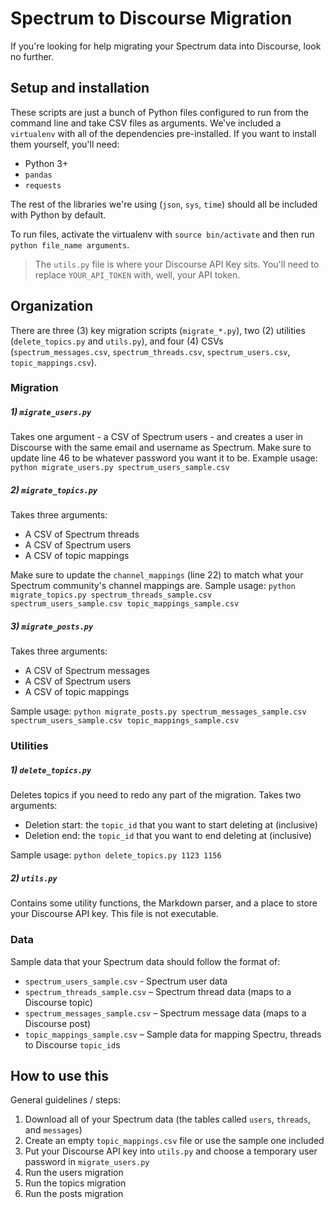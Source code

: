 # Spectrum to Discourse Migration

If you're looking for help migrating your Spectrum data into Discourse, look no further.

## Setup and installation

These scripts are just a bunch of Python files configured to run from the command line and take CSV files as arguments. We've included a `virtualenv` with all of the dependencies pre-installed. If you want to install them yourself, you'll need:

- Python 3+
- `pandas`
- `requests`

The rest of the libraries we're using (`json`, `sys`, `time`) should all be included with Python by default. 

To run files, activate the virtualenv with `source bin/activate` and then run `python file_name arguments`.

> The `utils.py` file is where your Discourse API Key sits. You'll need to replace `YOUR_API_TOKEN` with, well, your API token.

## Organization

There are three (3) key migration scripts (`migrate_*.py`), two (2) utilities (`delete_topics.py` and `utils.py`), and four (4) CSVs (`spectrum_messages.csv`, `spectrum_threads.csv`, `spectrum_users.csv`, `topic_mappings.csv`). 

### Migration

##### 1) `migrate_users.py`

Takes one argument - a CSV of Spectrum users - and creates a user in Discourse with the same email and username as Spectrum. Make sure to update line 46 to be whatever password you want it to be. Example usage: `python migrate_users.py spectrum_users_sample.csv`

##### 2) `migrate_topics.py`

Takes three arguments:

- A CSV of Spectrum threads
- A CSV of Spectrum users
- A CSV of topic mappings

Make sure to update the `channel_mappings` (line 22) to match what your Spectrum community's channel mappings are. Sample usage: `python migrate_topics.py spectrum_threads_sample.csv spectrum_users_sample.csv topic_mappings_sample.csv`

##### 3) `migrate_posts.py`

Takes three arguments:

- A CSV of Spectrum messages
- A CSV of Spectrum users
- A CSV of topic mappings

Sample usage: `python migrate_posts.py spectrum_messages_sample.csv spectrum_users_sample.csv topic_mappings_sample.csv`

### Utilities

##### 1) `delete_topics.py`

Deletes topics if you need to redo any part of the migration. Takes two arguments:

- Deletion start: the `topic_id` that you want to start deleting at (inclusive)
- Deletion end: the `topic_id` that you want to end deleting at (inclusive)

Sample usage: `python delete_topics.py 1123 1156`

##### 2) `utils.py`

Contains some utility functions, the Markdown parser, and a place to store your Discourse API key. This file is not executable.

### Data

Sample data that your Spectrum data should follow the format of:

- `spectrum_users_sample.csv` - Spectrum user data
- `spectrum_threads_sample.csv` – Spectrum thread data (maps to a Discourse topic)
- `spectrum_messages_sample.csv` – Spectrum message data (maps to a Discourse post)
- `topic_mappings_sample.csv` – Sample data for mapping Spectru, threads to Discourse `topic_id`s

## How to use this

General guidelines / steps:

1) Download all of your Spectrum data (the tables called `users`, `threads`, and `messages`)
2) Create an empty `topic_mappings.csv` file or use the sample one included
3) Put your Discourse API key into `utils.py` and choose a temporary user password in `migrate_users.py`
4) Run the users migration
5) Run the topics migration
6) Run the posts migration